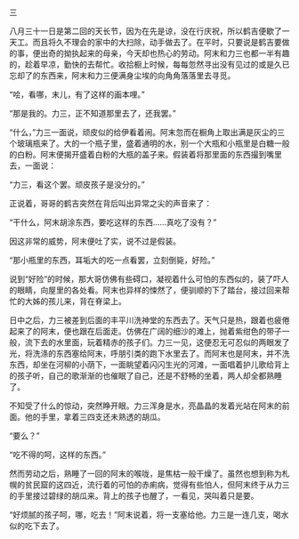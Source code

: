 三

  

八月三十一日是第二回的天长节，因为在先是谅，没在行庆祝，所以鹤吉便歇了一天工。而且将久不理会的家中的大扫除，动手做去了。在平时，只要说是鹤吉要做的事，便出奇的拗执起来的母亲，今天却也热心的劳动。阿末和力三也都一半有趣的，趁着早凉，勤快的去帮忙。收拾橱上时候，每每忽然寻出没有见过的或是久已忘却了的东西来，阿末和力三便满身尘埃的向角角落落里去寻觅。

“哙，看哪，末儿，有了这样的画本哩。”

“那是我的。力三，正不知道那里去了，还我罢。”

“什么，”力三一面说，顽皮似的给伊看着闹。阿末忽而在橱角上取出满是灰尘的三个玻璃瓶来了。大的一个瓶子里，盛着通明的水，别一个大瓶和小瓶里是白糖一般的白粉。阿末便揭开盛着白粉的大瓶的盖子来。假装着将那里面的东西撮到嘴里去，一面说：

“力三，看这个罢。顽皮孩子是没分的。”

正说着，哥哥的鹤吉突然在背后叫出异常之尖的声音来了：

“干什么，阿末胡涂东西，要吃这样的东西……真吃了没有？”

因这非常的威势，阿末便吐了实，说不过是假装。

“那小瓶里的东西，耳垢大的吃一点看罢，立刻倒毙，好险。”

说到“好险”的时候，那大哥仿佛有些碍口，凝视着什么可怕的东西似的，装了吓人的眼睛，向屋里的各处看。阿末也异样的悚然了，便驯顺的下了踏台，接过回来帮忙的大姊的孩儿来，背在脊梁上。

日中之后，力三被差到后面的丰平川洗神堂的东西去了。天气只是热，跟着也疲倦起来了的阿末，便也跟在后面走。仿佛在广阔的细沙的滩上，抛着紫绀色的带子一般，流下去的水里面，玩着精赤的孩子们。力三一见，这便忍无可忍似的两眼发了光，将洗涤的东西塞给阿末，呼朋引类的跑下水里去了。而阿末也是阿末，并不洗东西，却坐在河柳的小荫下，一面眺望着闪闪生光的河滩，一面唱着护儿歌给背上的孩子听，自己的歌渐渐的也催眠了自己，还是不舒畅的坐着，两人却全都熟睡了。

不知受了什么的惊动，突然睁开眼。力三浑身是水，亮晶晶的发着光站在阿末的前面。他的手里，拿着三四支还未熟透的胡瓜。

“要么？”

“吃不得的呵，这样的东西。”

然而劳动之后，熟睡了一回的阿末的喉咙，是焦枯一般干燥了。虽然也想到称为札幌的贫民窟的这四近，流行着的可怕的赤痢病，觉得有些怕人，但阿末终于从力三的手里接过碧绿的胡瓜来。背上的孩子也醒了，一看见，哭叫着只是要。

“好烦腻的孩子呵，哪，吃去！”阿末说着，将一支塞给他。力三是一连几支，喝水似的吃下去了。